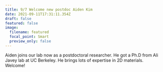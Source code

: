 ```yaml
---
title: 9/7 Welcome new postdoc Aiden Kim
date: 2021-09-11T17:31:11.354Z
draft: false
featured: false
image:
  filename: featured
  focal_point: Smart
  preview_only: false
---
```

Aiden joins our lab now as a postdoctoral researcher. He got a Ph.D from Ali Javey lab at UC Berkeley. He brings lots of expertise in 2D materials. Welcome!